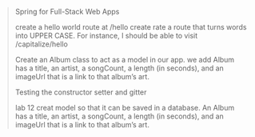 > Spring for Full-Stack Web Apps
> 
> create  a hello world route at /hello
> create rate a route that turns words into UPPER CASE. For instance, I should be able to visit /capitalize/hello
> 
> Create an Album class to act as a model in our app.
> we add Album has a title, an artist, a songCount, a length (in seconds), 
> and an imageUrl that is a link to that album’s art.
> 
> Testing the constructor setter and gitter
> 
> 
> 
> lab 12 
>  creat model so that it can be saved in a database.
An Album has a title, an artist, a songCount, a length (in seconds), and an imageUrl that is a link to that album’s art.